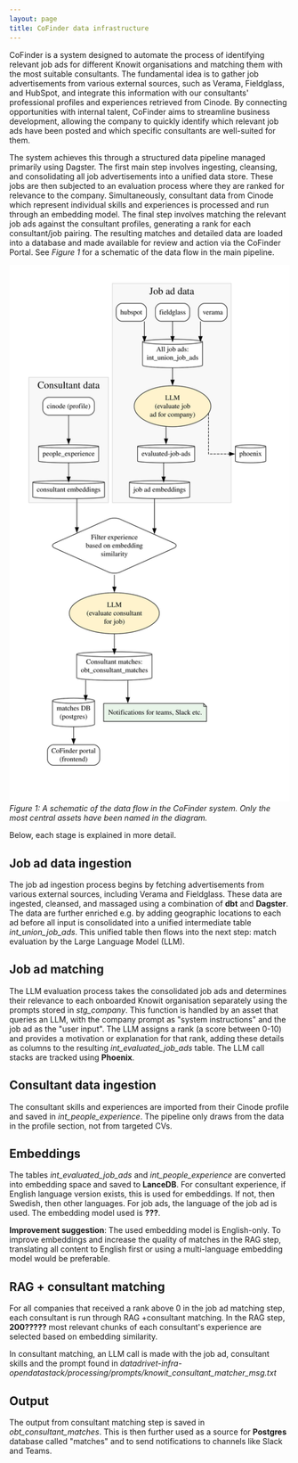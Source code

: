 ```yaml
---
layout: page
title: CoFinder data infrastructure
---
```


CoFinder is a system designed to automate the process of identifying relevant job ads for different Knowit organisations and matching them with the most suitable consultants. The fundamental idea is to gather job advertisements from various external sources, such as Verama, Fieldglass, and HubSpot, and integrate this information with our consultants' professional profiles and experiences retrieved from Cinode. By connecting opportunities with internal talent, CoFinder aims to streamline business development, allowing the company to quickly identify which relevant job ads have been posted and which specific consultants are well-suited for them.

The system achieves this through a structured data pipeline managed primarily using Dagster. The first main step involves ingesting, cleansing, and consolidating all job advertisements into a unified data store. These jobs are then subjected to an evaluation process where they are ranked for relevance to the company. Simultaneously, consultant data from Cinode which represent individual skills and experiences is processed and run through an embedding model. The final step involves matching the relevant job ads against the consultant profiles, generating a rank for each consultant/job pairing. The resulting matches and detailed data are loaded into a database and made available for review and action via the CoFinder Portal. See *Figure 1* for a schematic of the data flow in the main pipeline.

![img](assets/diagrams/Cofinder_data_flow.svg)
*Figure 1: A schematic of the data flow in the CoFinder system. Only the most central assets have been named in the diagram.*

Below, each stage is explained in more detail.

## Job ad data ingestion

The job ad ingestion process begins by fetching advertisements from various external sources, including Verama and Fieldglass. These data are ingested, cleansed, and massaged using a combination of **dbt** and **Dagster**. The data are further enriched e.g. by adding geographic locations to each ad before all input is consolidated into a unified intermediate table *int_union_job_ads*. This unified table then flows into the next step: match evaluation by the Large Language Model (LLM).

## Job ad matching 

The LLM evaluation process takes the consolidated job ads and determines their relevance to each onboarded Knowit organisation separately using the prompts stored in *stg_company*. This function is handled by an asset that queries an LLM, with the company prompt as "system instructions" and the job ad as the "user input". The LLM assigns a rank (a score between 0-10) and provides a motivation or explanation for that rank, adding these details as columns to the resulting *int_evaluated_job_ads* table. The LLM call stacks are tracked using **Phoenix**.

## Consultant data ingestion

The consultant skills and experiences are imported from their Cinode profile and saved in *int_people_experience*. The pipeline only draws from the data in the profile section, not from targeted CVs. 

## Embeddings

The tables *int_evaluated_job_ads* and *int_people_experience* are converted into embedding space and saved to **LanceDB**. For consultant experience, if English language version exists, this is used for embeddings. If not, then Swedish, then other languages. For job ads, the language of the job ad is used. 
The embedding model used is **???**.

**Improvement suggestion**: The used embedding model is English-only. To improve embeddings and increase the quality of matches in the RAG step, translating all content to English first or using a multi-language embedding model would be preferable.

## RAG + consultant matching

For all companies that received a rank above 0 in the job ad matching step, each consultant is run through RAG +consultant matching. In the RAG step, **200?????** most relevant chunks of each consultant's experience are selected based on embedding similarity. 

In consultant matching, an LLM call is made with the job ad, consultant skills and the prompt found in *datadrivet-infra-opendatastack/processing/prompts/knowit_consultant_matcher_msg.txt*

## Output

The output from consultant matching step is saved in *obt_consultant_matches*. This is then further used as a source for **Postgres** database called "matches" and to send notifications to channels like Slack and Teams.
